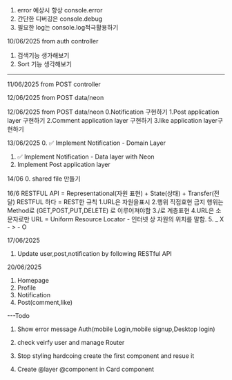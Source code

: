 1. error 예상시 항상 console.error
2. 간단한 디버깅은 console.debug
3. 필요한 log는 console.log적극활용하기

10/06/2025 from auth controller

1. 검색기능 생가해보기
2. Sort 기능 생각해보기

---

11/06/2025 from POST controller

12/06/2025 from POST data/neon

12/06/2025 from POST data/neon
0.Notification 구현하기
1.Post application layer 구현하기
2.Comment application layer 구현하기
3.like application layer구현하기

13/06/2025 0. ✅ Implement Notification - Domain Layer

1. ✅ Implement Notification - Data layer with Neon
2. Implement Post application layer

14/06 0. shared file 만들기

16/6
RESTFUL API = Representational(자원 표현) + State(상태) + Transfer(전달)
RESTFUL 하다 = REST한 규칙
1.URL은 자원을표시 2.행위 직접효현 금지 행위는 Method로 (GET,POST,PUT,DELETE) 로 이루어져야함
3./로 계층표현
4.URL은 소문자로만 URL = Uniform Resource Locator - 인터넷 상 자원의 위치를 말함. 5. \_ X - > - O

17/06/2025

1. Update user,post,notification by following RESTful API

20/06/2025

1. Homepage
2. Profile
3. Notification
4. Post(comment,like)

---Todo

1. Show error message Auth(mobile Login,mobile signup,Desktop login)

2. check veirfy user and manage Router

3. Stop styling hardcoing create the first component and resue it

4. Create @layer @component in Card component
